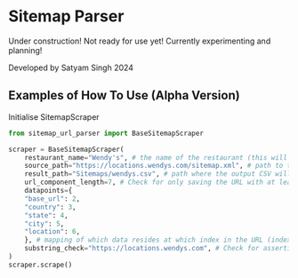# Sitemap Parser

Under construction! Not ready for use yet! Currently experimenting and planning!

Developed by Satyam Singh 2024

## Examples of How To Use (Alpha Version)

Initialise SitemapScraper

```python
from sitemap_url_parser import BaseSitemapScraper

scraper = BaseSitemapScraper(
    restaurant_name="Wendy's", # the name of the restaurant (this will be changed to scrape any sites, not just restaurants)
    source_path="https://locations.wendys.com/sitemap.xml", # path to the sitemap URL
    result_path="Sitemaps/wendys.csv", # path where the output CSV will be saved
    url_component_length=7, # Check for only saving the URL with at least the given number of datapoints
    datapoints={
    "base_url": 2,
    "country": 3,
    "state": 4,
    "city": 5,
    "location": 6,
    }, # mapping of which data resides at which index in the URL (index are calulated by splitting URL on '/')
    substring_check="https://locations.wendys.com", # Check for asserting a specific substring that must be present in the URL
)
scraper.scrape()

```
